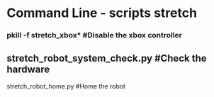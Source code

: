 # Command Line - scripts stretch

 ### pkill -f stretch_xbox*          #Disable the xbox controller
 ## stretch_robot_system_check.py   #Check the hardware
 stretch_robot_home.py           #Home the robot
 